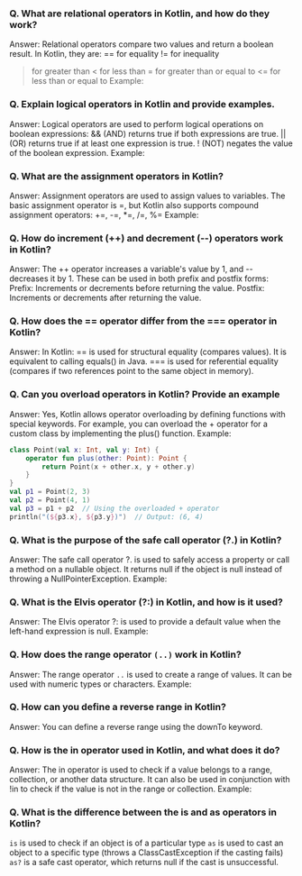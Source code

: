 ### Q. What are relational operators in Kotlin, and how do they work?
Answer: Relational operators compare two values and return a boolean result. In Kotlin, they are:
== for equality
!= for inequality
> for greater than
< for less than
>= for greater than or equal to
<= for less than or equal to Example:

### Q. Explain logical operators in Kotlin and provide examples.
Answer: Logical operators are used to perform logical operations on boolean expressions:
&& (AND) returns true if both expressions are true.
|| (OR) returns true if at least one expression is true.
! (NOT) negates the value of the boolean expression. Example:

### Q. What are the assignment operators in Kotlin?
Answer: Assignment operators are used to assign values to variables. The basic assignment operator is =, but Kotlin also supports compound assignment operators:
+=, -=, *=, /=, %= Example:

### Q. How do increment (++) and decrement (--) operators work in Kotlin?
Answer: The ++ operator increases a variable's value by 1, and -- decreases it by 1. These can be used in both prefix and postfix forms:
Prefix: Increments or decrements before returning the value.
Postfix: Increments or decrements after returning the value.

### Q. How does the == operator differ from the === operator in Kotlin?
Answer: In Kotlin:
== is used for structural equality (compares values). It is equivalent to calling equals() in Java.
=== is used for referential equality (compares if two references point to the same object in memory).

### Q. Can you overload operators in Kotlin? Provide an example

Answer: Yes, Kotlin allows operator overloading by defining functions with special keywords. For example, you can overload the + operator for a custom class by implementing the plus() function. Example:

```Kotlin
class Point(val x: Int, val y: Int) {
    operator fun plus(other: Point): Point {
        return Point(x + other.x, y + other.y)
    }
}
val p1 = Point(2, 3)
val p2 = Point(4, 1)
val p3 = p1 + p2  // Using the overloaded + operator
println("(${p3.x}, ${p3.y})")  // Output: (6, 4)
```

### Q. What is the purpose of the safe call operator (?.) in Kotlin?
Answer: The safe call operator ?. is used to safely access a property or call a method on a nullable object. It returns null if the object is null instead of throwing a NullPointerException. Example:

### Q.  What is the Elvis operator (?:) in Kotlin, and how is it used?

Answer: The Elvis operator ?: is used to provide a default value when the left-hand expression is null. Example:

### Q. How does the range operator `(..)` work in Kotlin?

Answer: The range operator `..` is used to create a range of values. It can be used with numeric types or characters. Example:

### Q. How can you define a reverse range in Kotlin?

Answer: You can define a reverse range using the downTo keyword.

### Q. How is the in operator used in Kotlin, and what does it do?

Answer: The in operator is used to check if a value belongs to a range, collection, or another data structure. It can also be used in conjunction with !in to check if the value is not in the range or collection. Example:

### Q. What is the difference between the is and as operators in Kotlin?

`is` is used to check if an object is of a particular type
`as` is used to cast an object to a specific type (throws a ClassCastException if the casting fails)
`as?` is a safe cast operator, which returns null if the cast is unsuccessful. 